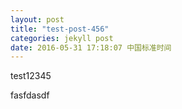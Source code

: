 ```yaml
---
layout: post
title: "test-post-456"
categories: jekyll post
date: 2016-05-31 17:18:07 中国标准时间
---
```



test12345

fasfdasdf